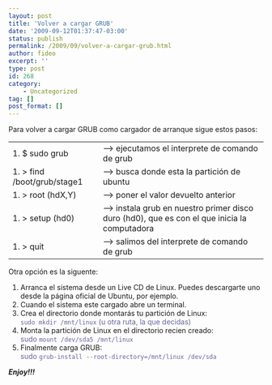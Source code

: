 ```yaml
---
layout: post
title: 'Volver a cargar GRUB'
date: '2009-09-12T01:37:47-03:00'
status: publish
permalink: /2009/09/volver-a-cargar-grub.html
author: fideo
excerpt: ''
type: post
id: 268
category:
    - Uncategorized
tag: []
post_format: []
---
```

Para volver a cargar GRUB como cargador de arranque sigue estos pasos:

<table><tr><td>1. $ sudo grub
</td><td> –&gt; ejecutamos el interprete de comando de grub</td></tr><tr><td>1. &gt; find /boot/grub/stage1
</td><td> –&gt; busca donde esta la partición de ubuntu</td></tr><tr><td>1. &gt; root (hdX,Y)
</td><td> –&gt; poner el valor devuelto anterior</td></tr><tr><td>1. &gt; setup (hd0)
</td><td> –&gt; instala grub en nuestro primer disco duro (hd0), que es con el que inicia la computadora</td></tr><tr><td>1. &gt; quit
</td><td> –&gt; salimos del interprete de comando de grub</td></tr></table>


Otra opción es la siguente:

1. Arranca el sistema desde un Live CD de Linux. Puedes descargarte uno desde la página oficial de Ubuntu, por ejemplo.
2. Cuando el sistema este cargado abre un terminal.
3. Crea el directorio donde montarás tu partición de Linux:  
  <span style="color: #666699;">`sudo mkdir /mnt/linux` (u otra ruta, la que decidas)</span>
4. Monta la partición de Linux en el directorio recien creado:  
  <span style="color: #666699;">sudo `mount /dev/sda5 /mnt/linux`</span>
5. Finalmente carga GRUB:  
  <span style="color: #666699;">sudo `grub-install --root-directory=/mnt/linux /dev/sda`</span>

***Enjoy!!!***
